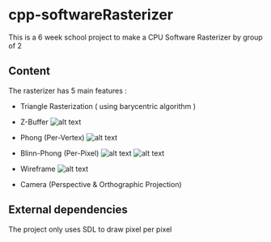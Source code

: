 # cpp-softwareRasterizer


This is a 6 week school project to make a CPU Software Rasterizer by group of 2

## Content

The rasterizer has 5 main features :
* Triangle Rasterization ( using barycentric algorithm )
* Z-Buffer
![alt text](https://i.imgur.com/MfeLUCD.png "Unlit Z-Buffer Screenshot")

* Phong (Per-Vertex)
![alt text](https://i.imgur.com/HarRDjE.png "Phong (Per-Vertex) Screenshot")

* Blinn-Phong (Per-Pixel)
![alt text](https://i.imgur.com/dhuFjQG.png "Phong (Per-Vertex) Screenshot")
![alt text](https://i.imgur.com/odVvja7.png "Phong (Per-Vertex) Screenshot2")

* Wireframe
![alt text](https://i.imgur.com/OCVVanr.png "Wireframe Screenshot")

* Camera (Perspective & Orthographic Projection)

## External dependencies

The project only uses SDL to draw pixel per pixel
